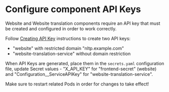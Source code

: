 # Configure component API Keys

Website and Website translation components require an API key that must be created and configured in order to work correctly.

Follow [Creating API Key](create-api-key.md) instructions to create two API keys:

* "website" with restricted domain "nltp.example.com"
* "website-translation-service" without domain restriction

When API Keys are generated, place them in the `secrets.yaml` configuration file, update Secret values - "X_API_KEY" for "frontend-secret" (website) and "Configuration__ServiceAPIKey" for "website-translation-service".

Make sure to restart related Pods in order for changes to take effect!
